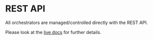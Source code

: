 # REST API

All orchestrators are managed/controlled directly with the REST API.

Please look at the [live docs](http://peon-project.za.cloudlet.cloud:8080) for further details.
